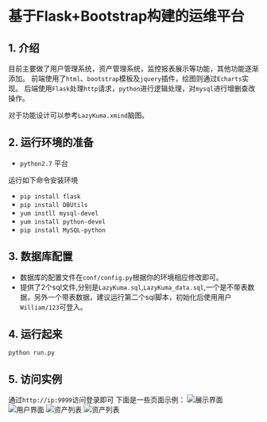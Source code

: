 # 基于Flask+Bootstrap构建的运维平台 
## 1. 介绍
目前主要做了用户管理系统，资产管理系统，监控报表展示等功能，其他功能逐渐添加。
前端使用了`html`、`bootstrap`模板及`jquery`插件，绘图则通过`Echarts`实现。
后端使用`Flask`处理`http`请求，`python`进行逻辑处理，对`mysql`进行增删查改操作。

对于功能设计可以参考`LazyKuma.xmind`脑图。

## 2. 运行环境的准备
* `python2.7` 平台

运行如下命令安装环境
* `pip install flask`
* `pip install DBUtils`
* `yum instll mysql-devel`
* `yum install python-devel`
* `pip install MySQL-python`

## 3. 数据库配置
* 数据库的配置文件在`conf/config.py`根据你的环境相应修改即可。
* 提供了2个sql文件,分别是`LazyKuma.sql`,`LazyKuma_data.sql`,一个是不带表数据，另外一个带表数据，建议运行第二个sql脚本，初始化后使用用户`William/123`可登入。


## 4. 运行起来
```
python run.py

```

## 5. 访问实例
通过`http://ip:9999`访问登录即可
下面是一些页面示例：
![展示界面](http://ofus5xwey.bkt.clouddn.com/lazy1.png)
![用户界面](http://ofus5xwey.bkt.clouddn.com/lazy2.png)
![资产列表](http://ofus5xwey.bkt.clouddn.com/lazy3.png)
![资产列表](http://ofus5xwey.bkt.clouddn.com/lazy4.png)
